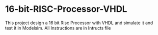 # 16-bit-RISC-Processor-VHDL
This project design a 16 bit Risc Processor with VHDL and simulate it and test it in Modelsim.
All Instructions are in Intructs file
